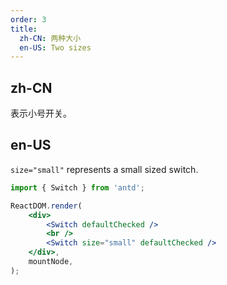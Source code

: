 ```yaml
---
order: 3
title:
  zh-CN: 两种大小
  en-US: Two sizes
---
```


## zh-CN

表示小号开关。

## en-US

`size="small"` represents a small sized switch.

```jsx
import { Switch } from 'antd';

ReactDOM.render(
	<div>
		<Switch defaultChecked />
		<br />
		<Switch size="small" defaultChecked />
	</div>,
	mountNode,
);
```
